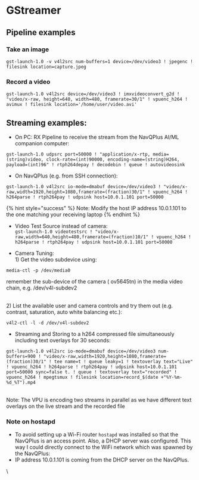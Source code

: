 # GStreamer

## Pipeline examples

### Take an image

```
gst-launch-1.0 -v v4l2src num-buffers=1 device=/dev/video3 ! jpegenc ! filesink location=capture.jpeg
```

### Record a video

```
gst-launch-1.0 v4l2src device=/dev/video3 ! imxvideoconvert_g2d ! "video/x-raw, height=640, width=480, framerate=30/1" ! vpuenc_h264 ! avimux ! filesink location='/home/user/video.avi'
```

## Streaming examples:

* On PC: RX Pipeline to receive the stream from the NavQPlus AI/ML companion computer:

`gst-launch-1.0 udpsrc port=50000 ! "application/x-rtp, media=(string)video, clock-rate=(int)90000, encoding-name=(string)H264, payload=(int)96" ! rtph264depay ! decodebin ! queue ! autovideosink`

&#x20;

* On NavQPlus (e.g. from SSH connection):

`gst-launch-1.0 v4l2src io-mode=dmabuf device=/dev/video3 ! "video/x-raw,width=1920,height=1080,framerate=(fraction)30/1" ! vpuenc_h264 ! h264parse ! rtph264pay ! udpsink host=10.0.1.101 port=50000`



{% hint style="success" %}
Note: Modify the host IP address 10.0.1.101 to the one matching your receiving laptop
{% endhint %}

&#x20;

* Video Test Source instead of camera:\
  `gst-launch-1.0 videotestsrc ! "video/x-raw,width=640,height=480,framerate=(fraction)10/1" ! vpuenc_h264 ! h264parse ! rtph264pay ! udpsink host=10.0.1.101 port=50000`



* Camera Tuning:\
  1\) Get the video subdevice using:

&#x20;    `media-ctl -p /dev/media0`

&#x20;    remember the sub-device of the camera ( ov5645tn) in the media video chain, e.g. /dev/v4l-subdev2

\
2\) List the available user and camera controls and try them out (e.g. contrast, saturation, auto white balancing etc.):

&#x20;   `v4l2-ctl -l -d /dev/v4l-subdev2`

&#x20;

* Streaming and Storing to a h264 compressed file simultaneously including text overlays for 30 seconds:

`gst-launch-1.0 v4l2src io-mode=dmabuf device=/dev/video3 num-buffers=900 ! "video/x-raw,width=1920,height=1080,framerate=(fraction)30/1" ! tee name=t ! queue leaky=1 ! textoverlay text="Live" ! vpuenc_h264 ! h264parse ! rtph264pay ! udpsink host=10.0.1.101 port=50000 sync=false t. ! queue ! textoverlay text="recorded" ! vpuenc_h264 ! mpegtsmux ! filesink location=record_$(date +"%Y-%m-%d_%T").mp4`

\
Note: The VPU is encoding two streams in parallel as we have different text overlays on the live stream and the recorded file&#x20;

&#x20;

&#x20;

### Note on hostapd

* To avoid setting up a Wi-Fi router `hostapd` was installed so that the NavQPlus is an access point. Also, a DHCP server was configured. This way I could directly connect to the WiFi network which was spawned by the NavQPlus:
* IP address 10.0.1.101 is coming from the DHCP server on the NavQPlus.

&#x20;\
